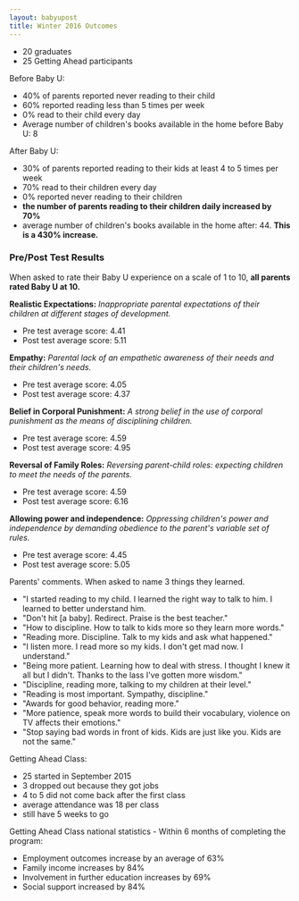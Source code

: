 ```yaml
---
layout: babyupost
title: Winter 2016 Outcomes
---
```




* 20 graduates
* 25 Getting Ahead participants


Before Baby U:

* 40% of parents reported never reading to their child
* 60% reported reading less than 5 times per week
* 0% read to their child every day
* Average number of children's books available in the home before Baby U: 8




After Baby U:

* 30% of parents reported reading to their kids at least 4 to 5 times per week
* 70% read to their children every day
* 0% reported never reading to their children
* **the number of parents reading to their children daily increased by 70%**
* average number of children's books available in the home after: 44. **This is a 430% increase.**





### Pre/Post Test Results


When asked to rate their Baby U experience on a scale of 1 to 10, **all parents rated Baby U at 10.**


**Realistic Expectations:** _Inappropriate parental expectations of their children at different stages of development._

* Pre test average score: 4.41
* Post test average score: 5.11


**Empathy:** _Parental lack of an empathetic awareness of their needs and their children's needs._

* Pre test average score: 4.05
* Post test average score: 4.37


**Belief in Corporal Punishment:** _A strong belief in the use of corporal punishment as the means of disciplining children._

* Pre test average score: 4.59
* Post test average score: 4.95


**Reversal of Family Roles:** _Reversing parent-child roles: expecting children to meet the needs of the parents._

* Pre test average score: 4.59
* Post test average score: 6.16


**Allowing power and independence:** _Oppressing children's power and independence by demanding obedience to the parent's variable set of rules._ 

* Pre test average score: 4.45
* Post test average score: 5.05


Parents' comments. When asked to name 3 things they learned.

* "I started reading to my child. I learned the right way to talk to him. I learned to better understand him.
* "Don't hit [a baby]. Redirect. Praise is the best teacher."
* "How to discipline. How to talk to kids more so they learn more words."
* "Reading more. Discipline. Talk to my kids and ask what happened."
* "I listen more. I read more so my kids. I don't get mad now. I understand."
* "Being more patient. Learning how to deal with stress. I thought I knew it all but I didn't. Thanks to the lass I've gotten more wisdom."
* "Discipline, reading more, talking to my children at their level."
* "Reading is most important. Sympathy, discipline."
* "Awards for good behavior, reading more."
* "More patience, speak more words to build their vocabulary, violence on TV affects their emotions."
* "Stop saying bad words in front of kids. Kids are just like you. Kids are not the same."


Getting Ahead Class:

* 25 started in September 2015
* 3 dropped out because they got jobs
* 4 to 5 did not come back after the first class
* average attendance was 18 per class
* still have 5 weeks to go


Getting Ahead Class national statistics - Within 6 months of completing the program:

* Employment outcomes increase by an average of 63%
* Family income increases by 84%
* Involvement in further education increases by 69%
* Social support increased by 84%
